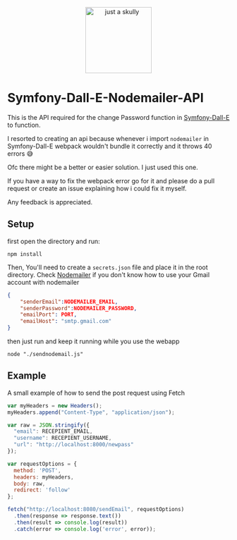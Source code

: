 <p align="center" width="100%"  >
    <img src="https://paouzswmtqahihhugxtg.supabase.co/storage/v1/object/public/symfony/ADMIN69/15-12-2022%2011:48:00.png" width="150px" alt="just a skully">
</p>

# Symfony-Dall-E-Nodemailer-API

This is the API required for the change Password function in [Symfony-Dall-E](https://github.com/arfizato/Symfony-Dall-E) to function.

I resorted to creating an api because whenever i import `nodemailer` in Symfony-Dall-E webpack wouldn't bundle it correctly and it throws 40 errors 😅

Ofc there might be a better or easier solution. I just used this one.

If you have a way to fix the webpack error go for it and please do a pull request or create an issue explaining how i could fix it myself. 

Any feedback is appreciated.

## Setup
first open the directory and run:

```
npm install
```
Then, You'll need to create a `secrets.json` file and place it in the root directory. Check [Nodemailer](https://nodemailer.com) if you don't know how to use your Gmail account with nodemailer
```json
{
    "senderEmail":NODEMAILER_EMAIL,
    "senderPassword":NODEMAILER_PASSWORD,
    "emailPort": PORT,
    "emailHost": "smtp.gmail.com"
}
```
then just run and keep it running while you use the webapp
```shell
node "./sendnodemail.js"
```

## Example
A small example of how to send the post request using Fetch
```js
var myHeaders = new Headers();
myHeaders.append("Content-Type", "application/json");

var raw = JSON.stringify({
  "email": RECEPIENT_EMAIL,
  "username": RECEPIENT_USERNAME,
  "url": "http://localhost:8000/newpass"
});

var requestOptions = {
  method: 'POST',
  headers: myHeaders,
  body: raw,
  redirect: 'follow'
};

fetch("http://localhost:8080/sendEmail", requestOptions)
  .then(response => response.text())
  .then(result => console.log(result))
  .catch(error => console.log('error', error));
```


